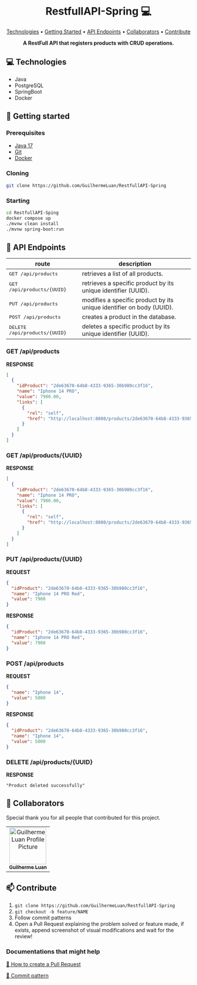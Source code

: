 <h1 align="center" style="font-weight: bold;">RestfullAPI-Spring 💻</h1>

<p align="center">
 <a href="#tech">Technologies</a> • 
 <a href="#started">Getting Started</a> • 
  <a href="#routes">API Endpoints</a> •
 <a href="#colab">Collaborators</a> •
 <a href="#contribute">Contribute</a>
</p>

<p align="center">
    <b>A RestFull API that registers products with CRUD operations.</b>
</p>

<h2 id="technologies">💻 Technologies</h2>

- Java
- PostgreSQL
- SpringBoot
- Docker

<h2 id="started">🚀 Getting started</h2>

<h3>Prerequisites</h3>

- [Java 17](https://www.oracle.com/java/technologies/javase/jdk17-archive-downloads.html)
- [Git](https://git-scm.com/)
- [Docker](https://www.docker.com/products/docker-desktop/)

<h3>Cloning</h3>

```bash
git clone https://github.com/GuilhermeLuan/RestfullAPI-Spring
```

<h3>Starting</h3>

```bash
cd RestfullAPI-Sping
docker compose up
./mvnw clean install
./mvnw spring-boot:run
```

<h2 id="routes">📍 API Endpoints</h2>

| route                                  | description                                                          |
|----------------------------------------|----------------------------------------------------------------------|
| <kbd>GET /api/products </kbd>          | retrieves a list of all products.                                    |
| <kbd>GET /api/products/{UUID} </kbd>   | retrieves a specific product by its unique identifier (UUID).        |
| <kbd>PUT /api/products</kbd>           | modifies a specific product by its unique identifier on body (UUID). |
| <kbd>POST /api/products</kbd>          | creates a product in the database.                                   |
| <kbd>DELETE /api/products/{UUID}</kbd> | deletes a specific product by its unique identifier (UUID).          |

<h3 id="get-auth-detail">GET /api/products</h3>

**RESPONSE**
```json
[
  {
    "idProduct": "2de63670-64b8-4333-9365-30b980cc3f16",
    "name": "Iphone 14 PRO",
    "value": 7900.00,
    "links": [
      {
        "rel": "self",
        "href": "http://localhost:8080/products/2de63670-64b8-4333-9365-30b980cc3f16"
      }
    ]
  }
]
```

<h3 id="get-auth-detail">GET /api/products/{UUID}</h3>

**RESPONSE**
```json
[
  {
    "idProduct": "2de63670-64b8-4333-9365-30b980cc3f16",
    "name": "Iphone 14 PRO",
    "value": 7900.00,
    "links": [
      {
        "rel": "self",
        "href": "http://localhost:8080/products/2de63670-64b8-4333-9365-30b980cc3f16"
      }
    ]
  }
]
```

<h3 id="post-auth-detail">PUT /api/products/{UUID}</h3>


**REQUEST**
```json
{
  "idProduct": "2de63670-64b8-4333-9365-30b980cc3f16",
  "name": "Iphone 14 PRO Red",
  "value": 7900
}
```

**RESPONSE**
```json
{
  "idProduct": "2de63670-64b8-4333-9365-30b980cc3f16",
  "name": "Iphone 14 PRO Red",
  "value": 7900
}
```

<h3 id="post-auth-detail">POST /api/products</h3>


**REQUEST**
```json
{
  "name": "Iphone 14",
  "value": 5000
}
```

**RESPONSE**
```json
{
  "idProduct": "2de63670-64b8-4333-9365-30b980cc3f16",
  "name": "Iphone 14",
  "value": 5000
}
```

<h3 id="post-auth-detail">DELETE /api/products/{UUID}</h3>


**RESPONSE**
```text
"Product deleted successfully"
```

<h2 id="colab">🤝 Collaborators</h2>

Special thank you for all people that contributed for this project.

<table>
  <tr>
    <td align="center">
      <a href="#">
        <img src="https://avatars.githubusercontent.com/u/32211071?v=4" width="100px;" alt="Guilherme Luan Profile Picture"/><br>
        <sub>
          <b>Guilherme Luan</b>
        </sub>
      </a>
    </td>
  </tr>
</table>

<h2 id="contribute">📫 Contribute</h2>


1. `git clone https://github.com/GuilhermeLuan/RestfullAPI-Spring`
2. `git checkout -b feature/NAME`
3. Follow commit patterns
4. Open a Pull Request explaining the problem solved or feature made, if exists, append screenshot of visual modifications and wait for the review!

<h3>Documentations that might help</h3>

[📝 How to create a Pull Request](https://www.atlassian.com/br/git/tutorials/making-a-pull-request)

[💾 Commit pattern](https://gist.github.com/joshbuchea/6f47e86d2510bce28f8e7f42ae84c716)
